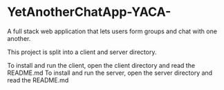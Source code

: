 # YetAnotherChatApp-YACA-
A full stack web application that lets users form groups and chat with one another.


This project is split into a client and server directory.

To install and run the client, open the client directory and read the README.md
To install and run the server, open the server directory and read the README.md
